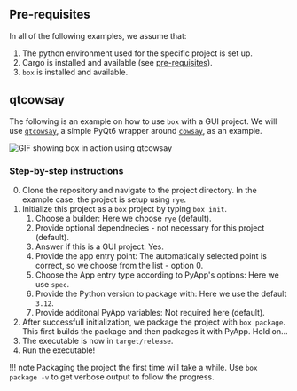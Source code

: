 ## Pre-requisites

In all of the following examples, we assume that:

1. The python environment used for the specific project is set up.
2. Cargo is installed and available (see [pre-requisites](index.md#pre-requisites)).
2. `box` is installed and available.


## qtcowsay

The following is an example on how to use `box` with a GUI project.
We will use [`qtcowsay`](https://github.com/trappitsch/qtcowsay),
a simple PyQt6 wrapper around
[`cowsay`](https://github.com/VaasuDevanS/cowsay-python), as an example.

![GIF showing box in action using qtcowsay](/assets/ex_qtcowsay.gif)

### Step-by-step instructions

0. Clone the repository and navigate to the project directory. In the example case, the project is setup using `rye`.
1. Initialize this project as a `box` project by typing `box init`.
    1. Choose a builder: Here we choose `rye` (default).
    2. Provide optional dependnecies - not necessary for this project (default).
    3. Answer if this is a GUI project: Yes.
    4. Provide the app entry point: The automatically selected point is correct, so we choose from the list - option 0.
    5. Choose the App entry type according to PyApp's options: Here we use `spec`.
    6. Provide the Python version to package with: Here we use the default `3.12`.
    7. Provide additonal PyApp variables: Not required here (default).
2. After successfull initialization, we package the project with `box package`. This first builds the package and then packages it with PyApp. Hold on...
3. The executable is now in `target/release`.
4. Run the executable!

!!! note
    Packaging the project the first time will take a while. Use `box package -v` to get verbose output to follow the progress.
